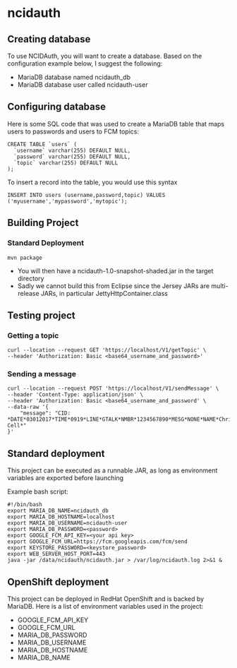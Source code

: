 # ncidauth

## Creating database

To use NCIDAuth, you will want to create a database.  Based on the configuration example below, I suggest the following:
* MariaDB database named ncidauth_db
* MariaDB database user called ncidauth-user


## Configuring database

Here is some SQL code that was used to create a MariaDB table that maps users to passwords and users to FCM topics:

```
CREATE TABLE `users` (
  `username` varchar(255) DEFAULT NULL,
  `password` varchar(255) DEFAULT NULL,
  `topic` varchar(255) DEFAULT NULL
);
```

To insert a record into the table, you would use this syntax

```
INSERT INTO users (username,password,topic) VALUES ('myusername','mypassword','mytopic');
```

## Building Project

### Standard Deployment
`mvn package`
* You will then have a ncidauth-1.0-snapshot-shaded.jar in the target directory
* Sadly we cannot build this from Eclipse since the Jersey JARs are multi-release JARs, in particular JettyHttpContainer.class

## Testing project

### Getting a topic
```
curl --location --request GET 'https://localhost/V1/getTopic' \
--header 'Authorization: Basic <base64_username_and_password>'
```

### Sending a message
```
curl --location --request POST 'https://localhost/V1/sendMessage' \
--header 'Content-Type: application/json' \
--header 'Authorization: Basic <base64_username_and_password' \
--data-raw '{
    "message": "CID: *DATE*03012017*TIME*0919*LINE*GTALK*NMBR*1234567890*MESG*NONE*NAME*Chris Cell*"
}'
```

## Standard deployment
This project can be executed as a runnable JAR, as long as environment variables are exported before launching

Example bash script:

```
#!/bin/bash
export MARIA_DB_NAME=ncidauth_db
export MARIA_DB_HOSTNAME=localhost
export MARIA_DB_USERNAME=ncidauth-user
export MARIA_DB_PASSWORD=<password>
export GOOGLE_FCM_API_KEY=<your api key>
export GOOGLE_FCM_URL=https://fcm.googleapis.com/fcm/send
export KEYSTORE_PASSWORD=<keystore_password>
export WEB_SERVER_HOST_PORT=443
java -jar /data/ncidauth/ncidauth.jar > /var/log/ncidauth.log 2>&1 &
```

## OpenShift deployment
This project can be deployed in RedHat OpenShift and is backed by MariaDB.  Here is a list of environment variables used in the project:

* GOOGLE_FCM_API_KEY
* GOOGLE_FCM_URL
* MARIA_DB_PASSWORD
* MARIA_DB_USERNAME
* MARIA_DB_HOSTNAME
* MARIA_DB_NAME